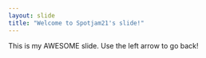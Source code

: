 ```yaml
---
layout: slide
title: "Welcome to Spotjam21's slide!"
---
```

This is my AWESOME slide.
Use the left arrow to go back!
